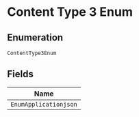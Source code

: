 
# Content Type 3 Enum

## Enumeration

`ContentType3Enum`

## Fields

| Name |
|  --- |
| `EnumApplicationjson` |


